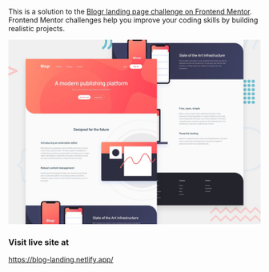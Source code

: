 This is a solution to the [Blogr landing page challenge on Frontend Mentor](https://www.frontendmentor.io/challenges/blogr-landing-page-EX2RLAApP). Frontend Mentor challenges help you improve your coding skills by building realistic projects.

![Design preview for the Blogr landing page coding challenge](./design/desktop-preview.jpg)

### Visit live site at

https://blog-landing.netlify.app/
